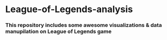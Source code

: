 # League-of-Legends-analysis
### This repository includes some awesome visualizations &amp; data manupilation on League of Legends game
